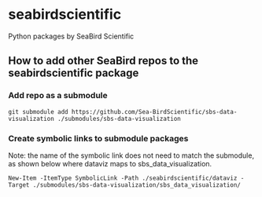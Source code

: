 # seabirdscientific
Python packages by SeaBird Scientific  

## How to add other SeaBird repos to the seabirdscientific package
### Add repo as a submodule
```
git submodule add https://github.com/Sea-BirdScientific/sbs-data-visualization ./submodules/sbs-data-visualization 
```

### Create symbolic links to submodule packages
Note: the name of the symbolic link does not need to match the submodule, as shown below where dataviz maps to sbs_data_visualization.
```
New-Item -ItemType SymbolicLink -Path ./seabirdscientific/dataviz -Target ./submodules/sbs-data-visualization/sbs_data_visualization/
```



